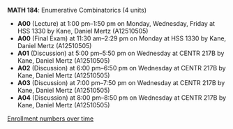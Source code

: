 **MATH 184**: Enumerative Combinatorics (4 units)

- **A00** (Lecture) at 1:00 pm–1:50 pm on Monday, Wednesday, Friday at HSS 1330 by Kane, Daniel Mertz (A12510505)
- **A00** (Final Exam) at 11:30 am–2:29 pm on Monday at HSS 1330 by Kane, Daniel Mertz (A12510505)
- **A01** (Discussion) at 5:00 pm–5:50 pm on Wednesday at CENTR 217B by Kane, Daniel Mertz (A12510505)
- **A02** (Discussion) at 6:00 pm–6:50 pm on Wednesday at CENTR 217B by Kane, Daniel Mertz (A12510505)
- **A03** (Discussion) at 7:00 pm–7:50 pm on Wednesday at CENTR 217B by Kane, Daniel Mertz (A12510505)
- **A04** (Discussion) at 8:00 pm–8:50 pm on Wednesday at CENTR 217B by Kane, Daniel Mertz (A12510505)

[Enrollment numbers over time](./MATH184.tsv)
